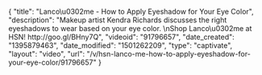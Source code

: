 {
    "title": "Lanco\u0302me - How to Apply Eyeshadow for Your Eye Color",
    "description": "Makeup artist Kendra Richards discusses the right eyeshadows to wear based on your eye color. \nShop Lanco\u0302me at HSN!  http:\/\/goo.gl\/BHny7Q",
    "videoid": "91796657",
    "date_created": "1395879463",
    "date_modified": "1501262209",
    "type": "captivate",
    "layout": "video",
    "url": "\/v\/hsn-lanco-me-how-to-apply-eyeshadow-for-your-eye-color\/91796657"
}